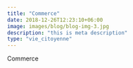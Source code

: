 ```yaml
---
title: "Commerce"
date: 2018-12-26T12:23:10+06:00
image: images/blog/blog-img-3.jpg
description: "this is meta description"
type: "vie_citoyenne"
---
```


Commerce